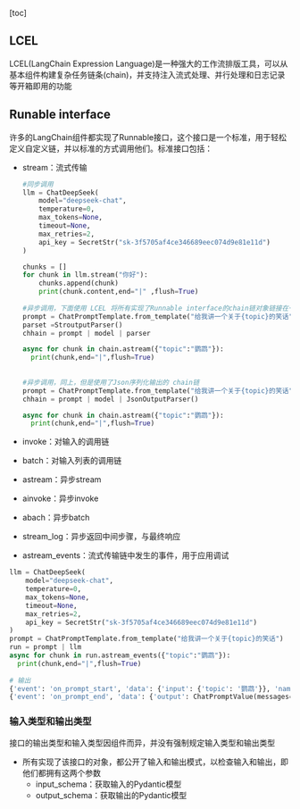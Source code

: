[toc]

## LCEL

LCEL(LangChain Expression Language)是一种强大的工作流排版工具，可以从基本组件构建复杂任务链条(chain)，并支持注入流式处理、并行处理和日志记录等开箱即用的功能

## Runable interface

许多的LangChain组件都实现了Runnable接口，这个接口是一个标准，用于轻松定义自定义链，并以标准的方式调用他们。标准接口包括：

* stream：流式传输

  ```python
  #同步调用
  llm = ChatDeepSeek(
      model="deepseek-chat",
      temperature=0,
      max_tokens=None,
      timeout=None,
      max_retries=2,
      api_key = SecretStr("sk-3f5705af4ce346689eec074d9e81e11d")
  )
  
  chunks = []
  for chunk in llm.stream("你好"):
      chunks.append(chunk)
      print(chunk.content,end="|" ,flush=True)
      
  #异步调用，下面使用 LCEL 将所有实现了Runnable interface的chain链对象链接在一起形成一个新的俩chain链对象，该对象也实现了Runnable interface 
  prompt = ChatPromptTemplate.from_template("给我讲一个关于{topic}的笑话")
  parset =StroutputParser()
  chhain = prompt | model | parser
  
  async for chunk in chain.astream({"topic":"鹦鹉"}):
    print(chunk,end="|",flush=True)
    
    
  #异步调用，同上，但是使用了Json序列化输出的 chain链 
  prompt = ChatPromptTemplate.from_template("给我讲一个关于{topic}的笑话")
  chhain = prompt | model | JsonOutputParser()
  
  async for chunk in chain.astream({"topic":"鹦鹉"}):
    print(chunk,end="|",flush=True)
  ```

  

* invoke：对输入的调用链

* batch：对输入列表的调用链

* astream：异步stream
* ainvoke：异步invoke
* abach：异步batch
* stream_log：异步返回中间步骤，与最终响应
* astream_events：流式传输链中发生的事件，用于应用调试

```python
llm = ChatDeepSeek(
    model="deepseek-chat",
    temperature=0,
    max_tokens=None,
    timeout=None,
    max_retries=2,
    api_key = SecretStr("sk-3f5705af4ce346689eec074d9e81e11d")
)
prompt = ChatPromptTemplate.from_template("给我讲一个关于{topic}的笑话")
run = prompt | llm
async for chunk in run.astream_events({"topic":"鹦鹉"}):
  print(chunk,end="|",flush=True)
  
# 输出
{'event': 'on_prompt_start', 'data': {'input': {'topic': '鹦鹉'}}, 'name': 'ChatPromptTemplate', 'tags': [], 'run_id': 'ff838d91-f5d3-4999-80ad-9de2d7fcd60a', 'metadata': {}, 'parent_ids': []}|
{'event': 'on_prompt_end', 'data': {'output': ChatPromptValue(messages=[HumanMessage(content='给我讲一个关于鹦鹉的笑话', additional_kwargs={}, response_metadata={})])}, 'run_id': 'ff838d91-f5d3-4999-80ad-9de2d7fcd60a', 'name': 'ChatPromptTemplate', 'tags': [], 'metadata': {}, 'parent_ids': []}|........

```



### 输入类型和输出类型

接口的输出类型和输入类型因组件而异，并没有强制规定输入类型和输出类型

* 所有实现了该接口的对象，都公开了输入和输出模式，以检查输入和输出，即他们都拥有这两个参数
  * input_schema：获取输入的Pydantic模型
  * output_schema：获取输出的Pydantic模型